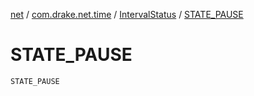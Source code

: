 [net](../../index.md) / [com.drake.net.time](../index.md) / [IntervalStatus](index.md) / [STATE_PAUSE](./-s-t-a-t-e_-p-a-u-s-e.md)

# STATE_PAUSE

`STATE_PAUSE`